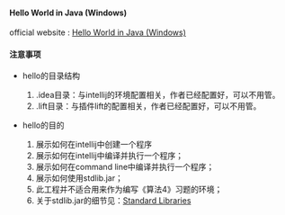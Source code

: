 #### Hello World in Java (Windows)

official website : [Hello World in Java (Windows)](https://lift.cs.princeton.edu/java/windows/)

#### 注意事项

* hello的目录结构
  1. .idea目录：与intellij的环境配置相关，作者已经配置好，可以不用管。
  2. .lift目录：与插件lift的配置相关，作者已经配置好，可以不用管。

* hello的目的
  1. 展示如何在intellij中创建一个程序
  2. 展示如何在intellij中编译并执行一个程序；
  3. 展示如何在command line中编译并执行一个程序；
  4. 展示如何使用stdlib.jar；
  5. 此工程并不适合用来作为编写《算法4》习题的环境；
  6. 关于stdlib.jar的细节见：[Standard Libraries](https://introcs.cs.princeton.edu/java/stdlib/)
